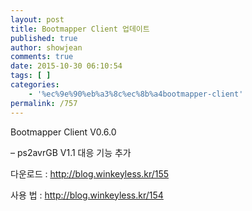 ```yaml
---
layout: post
title: Bootmapper Client 업데이트
published: true
author: showjean
comments: true
date: 2015-10-30 06:10:54
tags: [ ]
categories:
    - '%ec%9e%90%eb%a3%8c%ec%8b%a4bootmapper-client'
permalink: /757
---
```

Bootmapper Client V0.6.0





&#8211; ps2avrGB V1.1 대응 기능 추가





다운로드 : http://blog.winkeyless.kr/155

사용 법 : http://blog.winkeyless.kr/154